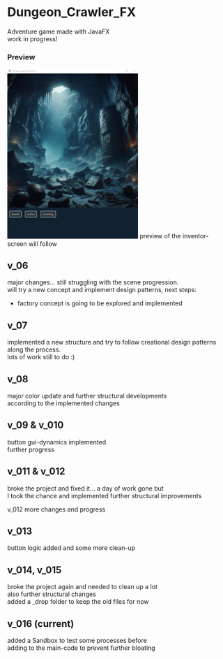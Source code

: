 # Dungeon_Crawler_FX
Adventure game made with JavaFX  
work in progress!  
  
### Preview
<img src="images/preview.png" alt="Preview-picture of the main-window" width="300px" height="auto">  
preview of the inventor-screen will follow
  
## v_06  
major changes... still struggling with the scene progression.  
will try a new concept and implement design patterns, next steps:  
- factory concept is going to be explored and implemented  
  
## v_07  
implemented a new structure and try to follow creational design patterns along the process.   
lots of work still to do :)  
  
## v_08  
major color update and further structural developments  
according to the implemented changes  
   
## v_09 & v_010
button gui-dynamics implemented   
further progress  
    
## v_011 & v_012   
broke the project and fixed it... a day of work gone but   
I took the chance and implemented further structural improvements   
  
v_012 more changes and progress  
    
## v_013 
button logic added and some more clean-up    
    

## v_014, v_015 
broke the project again and needed to clean up a lot   
also further structural changes   
added a _drop folder to keep the old files for now 
    
## v_016 (current)
added a Sandbox to test some processes before   
adding to the main-code to prevent further bloating  

